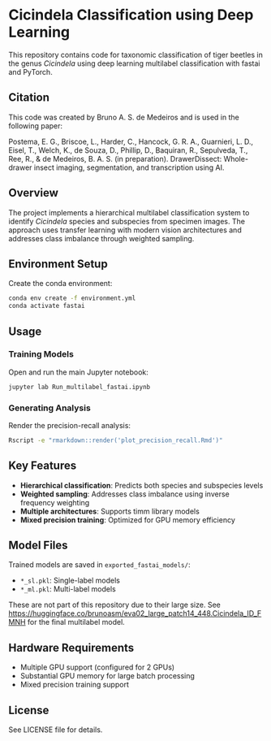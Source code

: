 # Cicindela Classification using Deep Learning

This repository contains code for taxonomic classification of tiger beetles in the genus *Cicindela* using deep learning multilabel classification with fastai and PyTorch.

## Citation

This code was created by Bruno A. S. de Medeiros and is used in the following paper:

Postema, E. G., Briscoe, L., Harder, C., Hancock, G. R. A., Guarnieri, L. D., Eisel, T., Welch, K., de Souza, D., Phillip, D., Baquiran, R., Sepulveda, T., Ree, R., & de Medeiros, B. A. S. (in preparation). DrawerDissect: Whole-drawer insect imaging, segmentation, and transcription using AI.

## Overview

The project implements a hierarchical multilabel classification system to identify *Cicindela* species and subspecies from specimen images. The approach uses transfer learning with modern vision architectures and addresses class imbalance through weighted sampling.

## Environment Setup

Create the conda environment:
```bash
conda env create -f environment.yml
conda activate fastai
```

## Usage

### Training Models
Open and run the main Jupyter notebook:
```bash
jupyter lab Run_multilabel_fastai.ipynb
```

### Generating Analysis
Render the precision-recall analysis:
```bash
Rscript -e "rmarkdown::render('plot_precision_recall.Rmd')"
```

## Key Features

- **Hierarchical classification**: Predicts both species and subspecies levels
- **Weighted sampling**: Addresses class imbalance using inverse frequency weighting
- **Multiple architectures**: Supports timm library models
- **Mixed precision training**: Optimized for GPU memory efficiency

## Model Files

Trained models are saved in `exported_fastai_models/`:
- `*_sl.pkl`: Single-label models
- `*_ml.pkl`: Multi-label models

These are not part of this repository due to their large size. See https://huggingface.co/brunoasm/eva02_large_patch14_448.Cicindela_ID_FMNH for the final multilabel model.

## Hardware Requirements

- Multiple GPU support (configured for 2 GPUs)
- Substantial GPU memory for large batch processing
- Mixed precision training support

## License

See LICENSE file for details.
